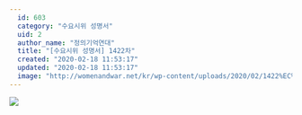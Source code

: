 ```yaml
---
  id: 603
  category: "수요시위 성명서"
  uid: 2
  author_name: "정의기억연대"
  title: "[수요시위 성명서] 1422차"
  created: "2020-02-18 11:53:17"
  updated: "2020-02-18 11:53:17"
  image: "http://womenandwar.net/kr/wp-content/uploads/2020/02/1422%EC%B0%A8_%EC%A0%95%EC%9D%98%EB%8B%B9-%EC%97%AC%EC%84%B1%EC%9C%84%EC%9B%90%ED%9A%8C002.jpg"
---
```

![](http://womenandwar.net/kr/wp-content/uploads/2020/02/1422%EC%B0%A8_%EC%A0%95%EC%9D%98%EB%8B%B9-%EC%97%AC%EC%84%B1%EC%9C%84%EC%9B%90%ED%9A%8C002.jpg)